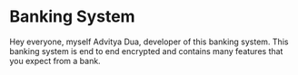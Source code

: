 # Banking System
Hey everyone, myself Advitya Dua, developer of this banking system. This banking system is end to end encrypted and contains many features that you expect from a bank.
